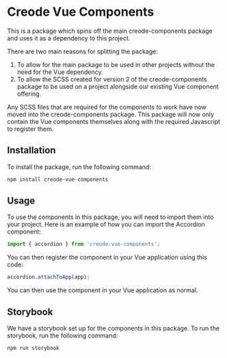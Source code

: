 # Creode Vue Components
This is a package which spins off the main creode-components package and uses it as a dependency to this project.

There are two main reasons for splitting the package:
1. To allow for the main package to be used in other projects without the need for the Vue dependency.
2. To allow the SCSS created for version 2 of the creode-components package to be used on a project alongside our existing Vue component offering.

Any SCSS files that are required for the components to work have now moved into the creode-components package. This package will now only contain the Vue components themselves along with the required Javascript to register them.

## Installation
To install the package, run the following command:
```bash
npm install creode-vue-components
```

## Usage
To use the components in this package, you will need to import them into your project. Here is an example of how you can import the Accordion component:

```javascript
import { accordion } from 'creode-vue-components';
```

You can then register the component in your Vue application using this code:
```javascript
accordion.attachToApp(app);
```

You can then use the component in your Vue application as normal.

## Storybook
We have a storybook set up for the components in this package. To run the storybook, run the following command:
```bash
npm run storybook
```